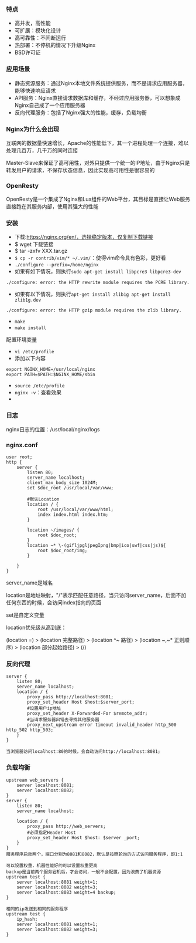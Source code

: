 

### 特点
- 高并发，高性能
- 可扩展：模块化设计
- 高可靠性：不间断运行
- 热部署：不停机的情况下升级Nginx
- BSD许可证

### 应用场景
- 静态资源服务：通过Nginx本地文件系统提供服务，而不是请求应用服务器，能够快速响应请求
- API服务：Nginx直接请求数据库和缓存，不经过应用服务器，可以想象成Nginx自己成了一个应用服务器
- 反向代理服务：包括了Nginx强大的性能，缓存，负载均衡

### Nginx为什么会出现
互联网的数据量快速增长，Apache的性能低下，其一个进程处理一个连接，难以处理几百万，几千万的同时连接

Master-Slave来保证了高可用性，对外只提供一个统一的IP地址，由于Nginx只是转发用户的请求，不保存状态信息，因此实现高可用性是很容易的



### OpenResty
OpenResty是一个集成了Nginx和Lua组件的Web平台，其目标是直接让Web服务直接跑在其服务内部，使用其强大的性能

### 安装
- 下载:https://nginx.org/en/，选择稳定版本，仅复制下载链接
- $ wget 下载链接
- $ tar -zxfv XXX.tar.gz
- `$ cp -r contrib/vim/* ~/.vim/`：使得vim命令具有色彩，更好看
- `./configure --prefix=/home/nginx`
- 如果有如下情况，则执行`sudo apt-get install libpcre3 libpcre3-dev `
```
./configure: error: the HTTP rewrite module requires the PCRE library.
```
- 如果有以下情况，则执行`apt-get install zlib1g apt-get install zlib1g.dev `

```
./configure: error: the HTTP gzip module requires the zlib library.
```

- `make`
- `make install`

配置环境变量
- `vi /etc/profile`
- 添加以下内容
```
export NGINX_HOME=/usr/local/nginx 
export PATH=$PATH:$NGINX_HOME/sbin
```
- `source /etc/profile`
- `nginx -v`：查看效果
- 

### 日志
nginx日志的位置：/usr/local/nginx/logs





### nginx.conf

```nginx
user root;
http {
    server {
        listen 80;
        server_name localhost;
        client_max_body_size 1024M;
        set $doc_root /usr/local/var/www;

        #默认Location
        location / {
            root /usr/local/var/www/html;
            index index.html index.htm;
        }

        location ~/images/ {
            root $doc_root;
        }
        location ~* \-(gifljpgljpegIpng|bmp|ico|swf|css|js)${
            root $doc_root/img;
        }

    }
}
```

server_name是域名

location是地址映射，"/"表示匹配任意路径，当只访问server_name，后面不加任何东西的时候，会访问index指向的页面

set是自定义变量

location优先级从高到底：

(location =) > (location 完整路径) > (location ^~ 路径) > (location ~,~* 正则顺序) > (location 部分起始路径) > (/)



### 反向代理
```nginx
server {
    listen 80;
    server_name localhost;
    location / {
        proxy_pass http://localhost:8081;
        proxy_set_header Host $host:$server_port;
        #设置用户ip地址
        proxy_set_header X-Forwarded-For $remote_addr;
        #当请求服务器出错去寻找其他服务器
        proxy_next_upstream error timeout invalid_header http_500 http_502 http_503;
    }
}   

当浏览器访问localhost:80的时候，会自动访问http://localhost:8081;
```




### 负载均衡
```nginx
upstream web_servers {
    server localhost:8081;
    server localhost:8082;
}
server {
    listen 80;
    server_name localhost;

    location / {
        proxy_pass http://web_servers;
        #必须指定Header Host
        proxy_set_header Host $host: $server _port;
    }
}
服务程序启动两个，端口分别为8081和8082，默认是按照轮询的方式访问服务程序，即1:1
```

```nginx
可以设置权重，机器性能好的可以设置权重更高
backup是当前两个服务宕机后，才会访问，一般不会配置，因为浪费了机器资源
upstream test {
    server localhost:8081 weight=1;
    server localhost:8082 weight=3;
    server localhost:8083 weight=4 backup;
}
```

```nginx
相同的ip发送到相同的服务程序
upstream test {
    ip_hash;
    server localhost:8081 weight=1;
    server localhost:8082 weight=3;
}
```

